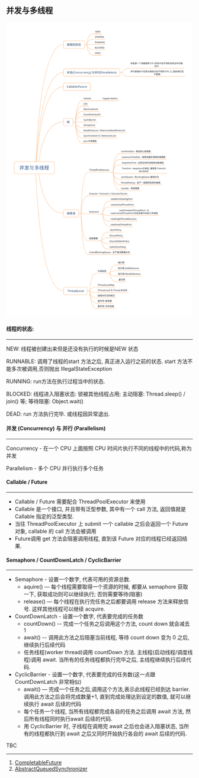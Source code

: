 ## 并发与多线程

![大纲](./CH07-guideline.png)

#### 线程的状态:

----

NEW: 线程被创建出来但是还没有执行的时候是NEW 状态

RUNNABLE: 调用了线程的start 方法之后, 真正进入运行之前的状态. start 方法不能多次被调用,否则抛出 IllegalStateException

RUNNING: run方法在执行过程当中的状态. 

BLOCKED: 线程进入阻塞状态: 锁被其他线程占用; 主动阻塞: Thread.sleep() / join() 等; 等待阻塞: Object.wait()

DEAD: run 方法执行完毕. 或线程因异常退出.

#### 并发 (Concurrency) 与 并行 (Parallelism)

----

Concurrency - 在一个 CPU 上面按照 CPU 时间片执行不同的线程中的代码,称为并发

Parallelism - 多个 CPU 并行执行多个任务

#### Callable / Future

-----

- Callable / Future 需要配合 ThreadPoolExecutor 来使用
- Callable 是一个接口, 并且带有泛型参数, 其中有一个 call 方法, 返回值就是 Callable 指定的泛型类型.
- 当往 ThreadPoolExecutor 上 submit 一个 callable 之后会返回一个 Future 对象, callable 的 call 方法会被调用
- Future调用 get 方法会阻塞调用线程, 直到该 Future 对应的线程已经返回结果.

#### Semaphore / CountDownLatch / CyclicBarrier

----

- Semaphore - 设置一个数字, 代表可用的资源总数. 
  - aquire() — 每个线程需要取得一个资源的时候, 都要从 semaphore 获取一下, 获取成功则可以继续执行; 否则需要等待(阻塞)
  - release() — 每个线程在执行完任务之后都要调用 release 方法来释放信号. 这样其他线程可以继续 acquire.
- CountDownLatch - 设置一个数字, 代表要完成的任务数
   - countDown() -- 完成一个任务之后调用这个方法, count down 就会减去 1
   - await() -- 调用此方法之后阻塞当前线程, 等待 count down 变为 0 之后, 继续执行后续代码
   - 任务线程(worker thread)调用 countDown 方法. 主线程(启动线程/调度线程)调用 await. 当所有的任务线程都执行完毕之后, 主线程继续执行后续代码.
- CyclicBarrier - 设置一个数字, 代表要完成的任务数(这一点跟 CountDownLatch 非常相似)
  - await() — 完成一个任务之后,调用这个方法,表示此线程已经到达 barrier. 调用此方法之后会将完成数量+1, 直到完成处理达到设定的数值, 就可以继续执行 await 后续的代码
  - 每个任务一个线程, 当所有线程都完成各自的任务之后调用 await 方法, 然后所有线程同时执行await 后续的代码. 
  - 用 CyclicBarrier 时, 子线程在调用完 await 之后也会进入阻塞状态, 当所有的线程都执行到 await 之后又同时开始执行各自的 await 后续的代码.





TBC

----

1. [CompletableFuture](<https://github.com/chinalwb/EasyCoding/issues/29>)
2. [AbstractQueuedSynchronizer](<https://github.com/chinalwb/EasyCoding/issues/30>)